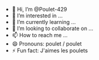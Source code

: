 - 👋 Hi, I’m @Poulet-429
- 👀 I’m interested in ...
- 🌱 I’m currently learning ...
- 💞️ I’m looking to collaborate on ...
- 📫 How to reach me ...
- 😄 Pronouns: poulet / poulet
- ⚡ Fun fact: J'aimes les poulets

<!---
Poulet-429/Poulet-429 is a ✨ special ✨ repository because its `README.md` (this file) appears on your GitHub profile.
You can click the Preview link to take a look at your changes.
--->
